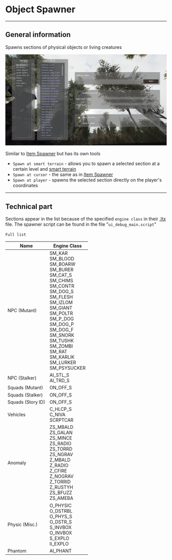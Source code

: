 # Object Spawner

___

## General information

Spawns sections of physical objects or living creatures

![object-editor centered](images/object-spawner.png)

Similar to [Item Spawner](item-spawner.md) but has its own tools

- `Spawn at smart terrain` - allows you to spawn a selected section at a certain level and [smart terrain](../../terminology/ai/smart-terrain.md)
- `Spawn at cursor` - the same as in [Item Spawner](item-spawner.md)
- `Spawn at player` - spawns the selected section directly on the player's coordinates

___

## Technical part

Sections appear in the list because of the specified `engine class` in their [.ltx](../../main-folders-and-files/file-formats/conf-script/ltx.md) file. The spawner script can be found in the file "`ui_debug_main.script`"

`Full list`

| Name | Engine Class |
|---|---|
| NPC (Mutant) | SM_KAR<br> SM_BLOOD<br> SM_BOARW<br> SM_BURER<br> SM_CAT_S<br> SM_CHIMS<br> SM_CONTR<br> SM_DOG_S<br> SM_FLESH<br> SM_IZLOM<br> SM_GIANT<br> SM_POLTR<br> SM_P_DOG<br> SM_DOG_P<br> SM_DOG_F<br> SM_SNORK<br> SM_TUSHK<br> SM_ZOMBI<br> SM_RAT<br> SM_KARLIK<br> SM_LURKER<br> SM_PSYSUCKER |
| NPC (Stalker) | AI_STL_S<br> AI_TRD_S |
| Squads (Mutant) | ON_OFF_S |
| Squads (Stalker) | ON_OFF_S |
| Squads (Story ID) | ON_OFF_S |
| Vehicles | C_HLCP_S<br> C_NIVA<br> SCRPTCAR |
| Anomaly | ZS_MBALD<br> ZS_GALAN<br> ZS_MINCE<br> ZS_RADIO<br> ZS_TORRD<br> ZS_NGRAV<br> Z_MBALD<br> Z_RADIO<br> Z_CFIRE<br> Z_NOGRAV<br> Z_TORRID<br> Z_RUSTYH<br> ZS_BFUZZ<br> ZS_AMEBA |
| Physic (Misc.) | O_PHYSIC<br> O_DSTRBL<br> O_PHYS_S<br> O_DSTR_S<br> S_INVBOX<br> O_INVBOX<br> S_EXPLO<br> II_EXPLO |
| Phantom | AI_PHANT |
